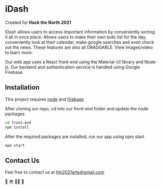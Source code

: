 # iDash

Created for **Hack the North 2021**

iDash allows users to access important information by conveniently sorting it all in once place.
Allows users to make their own todo list for the day, conveniently look at their calendar, make google searches and even check out the news. These features are also all DRAGGABLE. View images/video to learn more.

Our web app uses a React front-end using the Material-UI library and Node-js. Our backend and authentication service is handled using Google Firebase.

## Installation

This project requires [node](https://nodejs.org/) and [firebase](https://firebase.google.com/)

After cloning our repo, cd into our front-end folder and update the node packages

```bash
cd front-end
npm install
```

After the required packages are installed, run our app using npm start

```bash
npm start
```

## Contact Us

Feel free to contact us at [htn2021arts@gmail.com](mailto:htn2021arts@gmail.com)

:grapes: :sunglasses: :man_shrugging: :dolphin:
